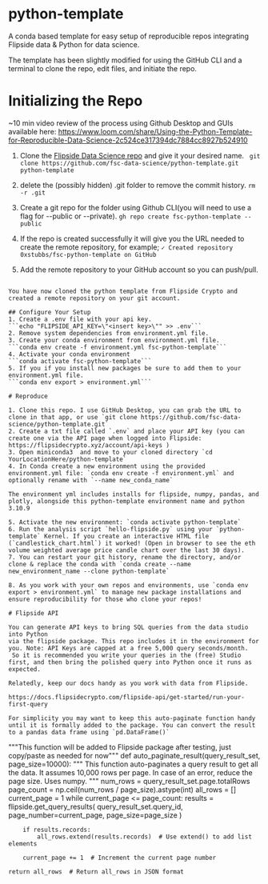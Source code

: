 # python-template
 A conda based template for easy setup of reproducible repos integrating Flipside data & Python for data science.

 The template has been slightly modified for using the GitHub CLI and a terminal to clone the repo, edit files, and initiate the repo.

# Initializing the Repo 

~10 min video review of the process using Github Desktop and GUIs available here: https://www.loom.com/share/Using-the-Python-Template-for-Reproducible-Data-Science-2c524ce317394dc7884cc8927b524910
1. Clone the [Flipside Data Science repo](https://github.com/fsc-data-science/python-template.git) and give it your desired name.
``` git clone https://github.com/fsc-data-science/python-template.git python-template```

2. delete the (possibly hidden) .git folder to remove the commit history.
```rm -r .git```
3. Create a git repo for the folder using Github CLI(you will need to use a flag for --public or --private).
```gh repo create fsc-python-template --public```
4. If the repo is created successfully it will give you the URL needed to create the remote repository, for example;
```✓ Created repository 0xstubbs/fsc-python-template on GitHub```
5. Add the remote repository to your GitHub account so you can push/pull.
```git remote add origin https://github.com/0xstubbs/fsc-python-template.git

You have now cloned the python template from Flipside Crypto and created a remote repository on your git account.

## Configure Your Setup
1. Create a .env file with your api key.
```echo "FLIPSIDE_API_KEY=\"<insert key>\"" >> .env```
2. Remove system dependencies from environment.yml file.
3. Create your conda environment from environment.yml file.
```conda env create -f environment.yml fsc-python-template```
4. Activate your conda environment
```conda activate fsc-python-template```
5. If you if you install new packages be sure to add them to your environment.yml file.
```conda env export > environment.yml```

# Reproduce 

1. Clone this repo. I use GitHub Desktop, you can grab the URL to clone in that app, or use `git clone https://github.com/fsc-data-science/python-template.git`
2. Create a txt file called `.env` and place your API key (you can create one via the API page when logged into Flipside: https://flipsidecrypto.xyz/account/api-keys )
3. Open miniconda3  and move to your cloned directory `cd YourLocationHere/python-template`
4. In Conda create a new environment using the provided environment.yml file: `conda env create -f environment.yml` and optionally rename with `--name new_conda_name`

The environment yml includes installs for flipside, numpy, pandas, and plotly, alongside this python-template environment name and python 3.10.9

5. Activate the new environment: `conda activate python-template` 
6. Run the analysis script `hello-flipside.py` using your `python-template` Kernel. If you create an interactive HTML file (`candlestick_chart.html`) it worked! (Open in browser to see the eth volume weighted average price candle chart over the last 30 days).
7. You can restart your git history, rename the directory, and/or clone & replace the conda with `conda create --name new_environment_name --clone python-template` 

8. As you work with your own repos and environments, use `conda env export > environment.yml` to manage new package installations and ensure reproducibility for those who clone your repos!

# Flipside API 

You can generate API keys to bring SQL queries from the data studio into Python 
via the flipside package. This repo includes it in the environment for you. Note: API Keys are capped at a free 5,000 query seconds/month.
 So it is recommended you write your queries in the (free) Studio first, and then bring the polished query into Python once it runs as expected.

Relatedly, keep our docs handy as you work with data from Flipside. 

https://docs.flipsidecrypto.com/flipside-api/get-started/run-your-first-query

For simplicity you may want to keep this auto-paginate function handy until it is formally added to the package. You can convert the result to a pandas data frame using `pd.DataFrame()`

```
"""This function will be added to Flipside package after testing, just copy/paste as needed for now"""
def auto_paginate_result(query_result_set, page_size=10000):
    """
    This function auto-paginates a query result to get all the data. It assumes 10,000 rows per page.
    In case of an error, reduce the page size. Uses numpy.
    """
    num_rows = query_result_set.page.totalRows
    page_count = np.ceil(num_rows / page_size).astype(int)
    all_rows = []
    current_page = 1
    while current_page <= page_count:
        results = flipside.get_query_results(
            query_result_set.query_id,
            page_number=current_page,
            page_size=page_size
        )

        if results.records:
            all_rows.extend(results.records)  # Use extend() to add list elements

        current_page += 1  # Increment the current page number

    return all_rows  # Return all_rows in JSON format
```

